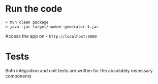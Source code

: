 # Run the code

    > mvn clean package
    > java -jar target/number-generator-1.jar
    
Access the app on - `http://localhost:8080`

# Tests

Both integration and unit tests are written for the absolutely necessary components
